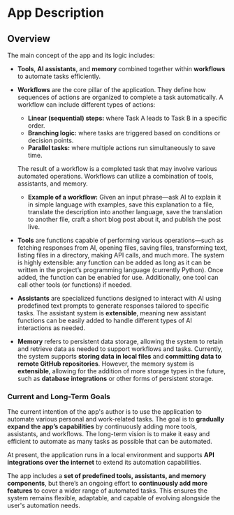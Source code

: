 # **App Description**

## Overview
The main concept of the app and its logic includes:  
- **Tools**, **AI assistants**, and **memory** combined together within **workflows** to automate tasks efficiently.  

- **Workflows** are the core pillar of the application. They define how sequences of actions are organized to complete a task automatically. A workflow can include different types of actions:
  - **Linear (sequential) steps:** where Task A leads to Task B in a specific order.
  - **Branching logic:** where tasks are triggered based on conditions or decision points.
  - **Parallel tasks:** where multiple actions run simultaneously to save time.  

  The result of a workflow is a completed task that may involve various automated operations. Workflows can utilize a combination of tools, assistants, and memory.  
  - **Example of a workflow:** Given an input phrase—ask AI to explain it in simple language with examples, save this explanation to a file, translate the description into another language, save the translation to another file, craft a short blog post about it, and publish the post live.

- **Tools** are functions capable of performing various operations—such as fetching responses from AI, opening files, saving files, transforming text, listing files in a directory, making API calls, and much more. The system is highly extensible: any function can be added as long as it can be written in the project’s programming language (currently Python). Once added, the function can be enabled for use. Additionally, one tool can call other tools (or functions) if needed.  

- **Assistants** are specialized functions designed to interact with AI using predefined text prompts to generate responses tailored to specific tasks. The assistant system is **extensible**, meaning new assistant functions can be easily added to handle different types of AI interactions as needed.

- **Memory** refers to persistent data storage, allowing the system to retain and retrieve data as needed to support workflows and tasks. Currently, the system supports **storing data in local files** and **committing data to remote GitHub repositories**. However, the memory system is **extensible**, allowing for the addition of more storage types in the future, such as **database integrations** or other forms of persistent storage.

### **Current and Long-Term Goals**

The current intention of the app's author is to use the application to automate various personal and work-related tasks. The goal is to **gradually expand the app’s capabilities** by continuously adding more tools, assistants, and workflows. The long-term vision is to make it easy and efficient to automate as many tasks as possible that can be automated.

At present, the application runs in a local environment and supports **API integrations over the internet** to extend its automation capabilities.  

The app includes a **set of predefined tools, assistants, and memory components**, but there’s an ongoing effort to **continuously add more features** to cover a wider range of automated tasks. This ensures the system remains flexible, adaptable, and capable of evolving alongside the user's automation needs.
  